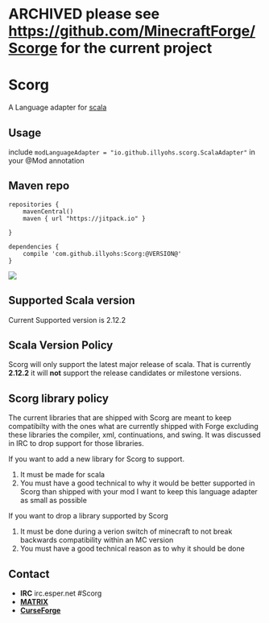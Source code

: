 # ARCHIVED please see https://github.com/MinecraftForge/Scorge for the current project

# Scorg
A Language adapter for [scala](https://www.scala-lang.org/)

## Usage
include `modLanguageAdapter = "io.github.illyohs.scorg.ScalaAdapter"` in your @Mod annotation

## Maven repo

```
repositories {
    mavenCentral()
    maven { url "https://jitpack.io" }

}

dependencies {
    compile 'com.github.illyohs:Scorg:@VERSION@'
}
```
[![](https://jitpack.io/v/illyohs/Scorg.svg)](https://jitpack.io/#illyohs/Scorg)


## Supported Scala version
Current Supported version is 2.12.2

## Scala Version Policy
Scorg will only support the latest major release of scala. That is currently __2.12.2__ it will __not__ support the 
release candidates or milestone versions.

## Scorg library policy
The current libraries that are shipped with Scorg are meant to keep compatibilty with the ones what are currently shipped with Forge excluding these libraries the compiler, xml, continuations, and swing. It was discussed in IRC to drop support for those libraries.

If you want to add a new library for Scorg to support.
1. It must be made for scala
2. You must have a good technical to why it would be better supported in Scorg than shipped with your mod I want to keep this language adapter as small as possible

If you want to drop a library supported by Scorg 
1. It must be done during a verion switch of minecraft to not break backwards compatibility within an MC version
2. You must have a good technical reason as to why it should be done

## Contact
* __IRC__ irc.esper.net #Scorg
* [__MATRIX__](https://matrix.to/#/#scorg:matrix.org)
* [__CurseForge__](https://minecraft.curseforge.com/projects/scorg)

